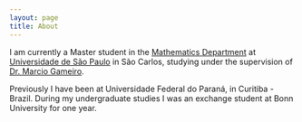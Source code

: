 ```yaml
---
layout: page
title: About
---
```


I am currently a Master student in the [Mathematics Department](https://icmc.usp.br/en/admission/graduate/mathematics)
at [Universidade de São Paulo](http://www5.usp.br/english/?lang=en)
in São Carlos, studying under the supervision of [Dr. Marcio Gameiro](http://www.icmc.usp.br/pessoas/gameiro/).

Previously I have been at Universidade Federal do Paraná, in Curitiba - Brazil.
During my undergraduate studies I was an exchange student at Bonn University for
one year. 
